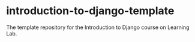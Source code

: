 # introduction-to-django-template
The template repository for the Introduction to Django course on Learning Lab.

